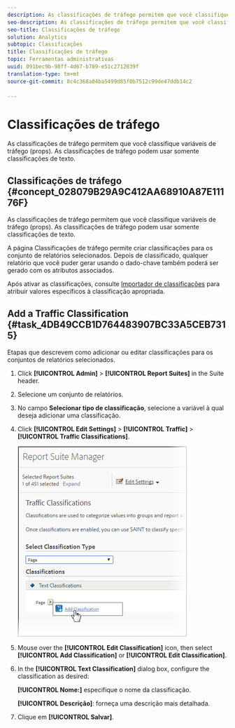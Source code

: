 ```yaml
---
description: As classificações de tráfego permitem que você classifique variáveis de tráfego (props). As classificações de tráfego podem usar somente classificações de texto.
seo-description: As classificações de tráfego permitem que você classifique variáveis de tráfego (props). As classificações de tráfego podem usar somente classificações de texto.
seo-title: Classificações de tráfego
solution: Analytics
subtopic: Classificações
title: Classificações de tráfego
topic: Ferramentas administrativas
uuid: 091bec9b-98ff-4d67-b789-e51c2712839f
translation-type: tm+mt
source-git-commit: 8c4c368a84ba5499d85f0b7512c99de47ddb14c2

---
```



# Classificações de tráfego

As classificações de tráfego permitem que você classifique variáveis de tráfego (props). As classificações de tráfego podem usar somente classificações de texto.

## Classificações de tráfego {#concept_028079B29A9C412AA68910A87E11176F}

As classificações de tráfego permitem que você classifique variáveis de tráfego (props). As classificações de tráfego podem usar somente classificações de texto.

A página Classificações de tráfego permite criar classificações para os conjunto de relatórios selecionados. Depois de classificado, qualquer relatório que você puder gerar usando o dado-chave também poderá ser gerado com os atributos associados.

Após ativar as classificações, consulte [Importador de classificações](/help/components/c-classifications2/c-classifications-importer/c-working-with-saint.md) para atribuir valores específicos à classificação apropriada.

## Add a Traffic Classification {#task_4DB49CCB1D764483907BC33A5CEB7315}

<!-- 

t_classification_add_traffic.xml

 -->

Etapas que descrevem como adicionar ou editar classificações para os conjuntos de relatórios selecionados.

1. Click **[!UICONTROL Admin]** &gt; **[!UICONTROL Report Suites]** in the Suite header.
1. Selecione um conjunto de relatórios.
1. No campo **Selecionar tipo de classificação**, selecione a variável à qual deseja adicionar uma classificação.
1. Click **[!UICONTROL Edit Settings]** &gt; **[!UICONTROL Traffic]** &gt; **[!UICONTROL Traffic Classifications]**.

   ![Informações da etapa](assets/traffic-classification.png)

1. Mouse over the **[!UICONTROL Edit Classification]** icon, then select **[!UICONTROL Add Classification]** or **[!UICONTROL Edit Classification]**.
1. In the **[!UICONTROL Text Classification]** dialog box, configure the classification as desired:

   **[!UICONTROL Nome:]** especifique o nome da classificação.

   **[!UICONTROL Descrição]**: forneça uma descrição mais detalhada.
1. Clique em **[!UICONTROL Salvar]**.
